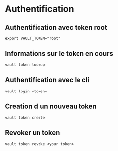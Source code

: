 # Authentification

## Authentification avec token root
```
export VAULT_TOKEN="root"
```

## Informations sur le token en cours

```
vault token lookup
```

## Authentification avec le cli

```
vault login <token>
```

## Creation d'un nouveau token 

```
vault token create
```

## Revoker un token

```
vault token revoke <your token>
```
